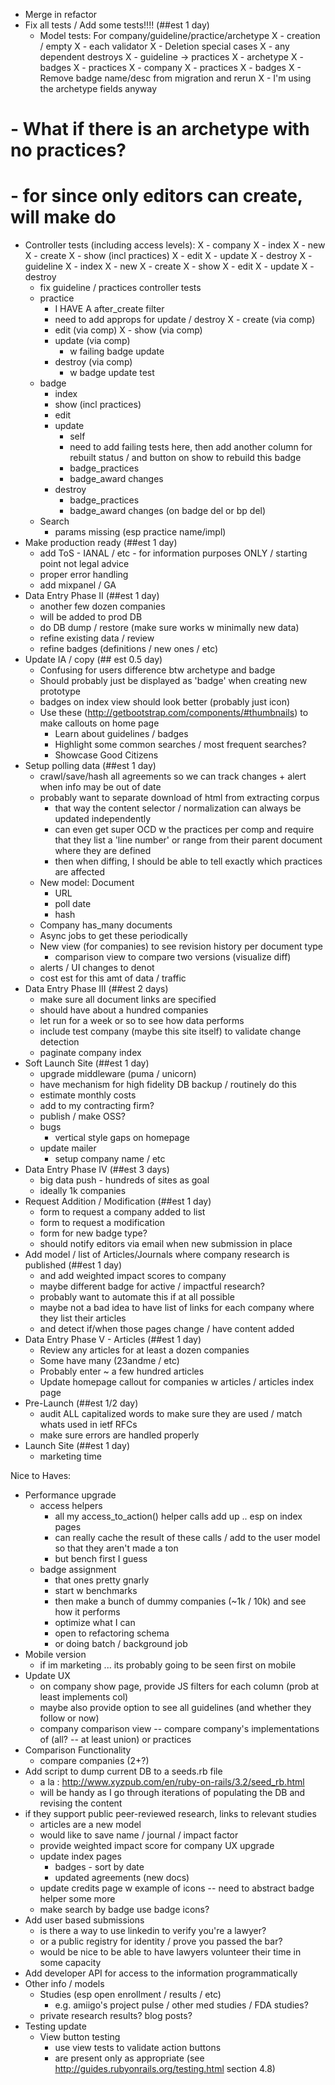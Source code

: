 - Merge in refactor
- Fix all tests / Add some tests!!!! (##est 1 day)
  - Model tests: For company/guideline/practice/archetype
    X - creation / empty
    X - each validator
X    - Deletion special cases
X      - any dependent destroys
X        - guideline -> practices
X        - archetype
X          - badges
X          - practices
X        - company
X          - practices
X          - badges
X  - Remove badge name/desc from migration and rerun
X    - I'm using the archetype fields anyway
#  - What if there is an archetype with no practices?
#     - for since only editors can create, will make do
  - Controller tests (including access levels):
X    - company
X      - index
X      - new
X      - create
X      - show (incl practices)
X      - edit
X      - update
X      - destroy
X    - guideline
X      - index
X      - new
X      - create
X      - show
X      - edit
X      - update
X      - destroy      
    - fix guideline / practices controller tests
    - practice
      - I HAVE A after_create filter
      - need to add approps for update / destroy
X      - create (via comp)
      - edit (via comp)
X      - show (via comp)
      - update (via comp)
        - w failing badge update
      - destroy (via comp)
        - w badge update test
    - badge
      - index
      - show (incl practices)
      - edit
      - update
        - self
        - need to add failing tests here, then add another column for rebuilt status / and button on show to rebuild this badge
        - badge_practices
        - badge_award changes
      - destroy
        - badge_practices
        - badge_award changes (on badge del or bp del)
    - Search
      - params missing (esp practice name/impl)
- Make production ready (##est 1 day)
  - add ToS - IANAL / etc - for information purposes ONLY / starting point not legal advice
  - proper error handling
  - add mixpanel / GA
- Data Entry Phase II (##est 1 day)
  - another few dozen companies
  - will be added to prod DB
  - do DB dump / restore (make sure works w minimally new data)
  - refine existing data / review
  - refine badges (definitions / new ones / etc)
- Update IA / copy (## est 0.5 day)
  - Confusing for users difference btw archetype and badge
  - Should probably just be displayed as 'badge' when creating new prototype
  - badges on index view should look better (probably just icon)
  - Use these (http://getbootstrap.com/components/#thumbnails) to make callouts on home page
    - Learn about guidelines / badges
    - Highlight some common searches / most frequent searches?
    - Showcase Good Citizens
- Setup polling data (##est 1 day)
  - crawl/save/hash all agreements so we can track changes + alert when info may be out of date
  - probably want to separate download of html from extracting corpus
    - that way the content selector / normalization can always be updated independently
    - can even get super OCD w the practices per comp and require that they list a 'line number' or range from their parent document where they are defined
    - then when diffing, I should be able to tell exactly which practices are affected
  - New model: Document
    - URL
    - poll date
    - hash
  - Company has_many documents
  - Async jobs to get these periodically
  - New view (for companies) to see revision history per document type
    - comparison view to compare two versions (visualize diff)
  - alerts  / UI changes to denot
  - cost est for this amt of data / traffic
- Data Entry Phase III (##est 2 days)
  - make sure all document links are specified
  - should have about a hundred companies
  - let run for a week or so to see how data performs
  - include test company (maybe this site itself) to validate change detection
  - paginate company index
- Soft Launch Site (##est 1 day)
  - upgrade middleware (puma / unicorn)
  - have mechanism for high fidelity DB backup / routinely do this
  - estimate monthly costs
  - add to my contracting firm?
  - publish / make OSS?
  - bugs
    - vertical style gaps on homepage
  - update mailer
    - setup company name / etc
- Data Entry Phase IV (##est 3 days)
  - big data push - hundreds of sites as goal
  - ideally 1k companies
- Request Addition / Modification (##est 1 day)
  - form to request a company added to list
  - form to request a modification
  - form for new badge type?
  - should notify editors via email when new submission in place
- Add model / list of Articles/Journals where company research is published (##est 1 day)
  - and add weighted impact scores to company
  - maybe different badge for active / impactful research?
  - probably want to automate this if at all possible
  - maybe not a bad idea to have list of links for each company where they list their articles
  - and detect if/when those pages change / have content added
- Data Entry Phase V - Articles (##est 1 day)
  - Review any articles for at least a dozen companies
  - Some have many (23andme / etc)
  - Probably enter ~ a few hundred articles
  - Update homepage callout for companies w articles / articles index page
- Pre-Launch (##est 1/2 day)
  - audit ALL capitalized words to make sure they are used / match whats used in ietf RFCs
  - make sure errors are handled properly
- Launch Site (##est 1 day)
  - marketing time


Nice to Haves:

- Performance upgrade
  - access helpers
    - all my access_to_action() helper calls add up .. esp on index pages
    - can really cache the result of these calls / add to the user model so that they aren't made a ton
    - but bench first I guess
  - badge assignment
    - that ones pretty gnarly
    - start w benchmarks
    - then make a bunch of dummy companies (~1k / 10k) and see how it performs
    - optimize what I can
    - open to refactoring schema
    - or doing batch / background job
- Mobile version
  - if im marketing ... its probably going to be seen first on mobile
- Update UX
  - on company show page, provide JS filters for each column (prob at least implements col)
  - maybe also provide option to see all guidelines (and whether they follow or now)
  - company comparison view -- compare company's implementations of (all? -- at least union) or practices
- Comparison Functionality
  - compare companies (2+?)
- Add script to dump current DB to a seeds.rb file
  - a la : http://www.xyzpub.com/en/ruby-on-rails/3.2/seed_rb.html
  - will be handy as I go through iterations of populating the DB and revising the content
- if they support public peer-reviewed research, links to relevant studies
  - articles are a new model
  - would like to save name / journal / impact factor
  - provide weighted impact score for company
UX upgrade
  - update index pages
    - badges - sort by date
    - updated agreements (new docs)
  - update credits page w example of icons -- need to abstract badge helper some more
  - make search by badge use badge icons?
- Add user based submissions
  - is there a way to use linkedin to verify you're a lawyer?
  - or a public registry for identity / prove you passed the bar?
  - would be nice to be able to have lawyers volunteer their time in some capacity
- Add developer API for access to the information programmatically
- Other info / models
  - Studies (esp open enrollment / results / etc)
    - e.g. amiigo's project pulse / other med studies / FDA studies?
  - private research results? blog posts?
- Testing update
    - View button testing
      - use view tests to validate action buttons
      - are present only as appropriate (see http://guides.rubyonrails.org/testing.html section 4.8)
